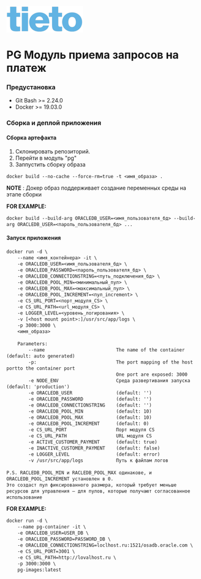 ![](../../img/Tieto_logo.png) 
# PG Модуль приема запросов на платеж

### Предустановка
- Git Bash >= 2.24.0
- Docker >= 19.03.0

### Сборка и деплой приложения

#### Сборка артефакта
1. Склонировать репозиторий.
2. Перейти в модуль "pg"
3. Заппустить сборку образа
```
docker build --no-cache --force-rm=true -t <имя_образа> .
```
**NOTE** : Докер образ поддерживает создание переменных среды на этапе сборки

**FOR EXAMPLE:**
```
docker build --build-arg ORACLEDB_USER=<имя_пользователя_бд> --build-arg ORACLEDB_USER=<пароль_пользователя_бд> ...
```



#### Запуск приложения

    docker run -d \
        --name <имя_контейнера> -it \
        -e ORACLEDB_USER=<имя_пользователя_бд> \
        -e ORACLEDB_PASSWORD=<пароль_пользователя_бд> \
        -e ORACLEDB_CONNECTIONSTRING=<путь_подключения_бд> \
        -e ORACLEDB_POOL_MIN=<минимальный_пул> \
        -e ORACLEDB_POOL_MAX=<максимальный_пул> \
        -e ORACLEDB_POOL_INCREMENT=<пул_increment> \
        -e CS_URL_PORT=<порт_модуля_CS> \
        -e CS_URL_PATH=<url_модуля_CS> \
        -e LOGGER_LEVEL=<уровень_логирования> \
        -v [<host mount point>:]/usr/src/app/logs \
        -p 3000:3000 \
        <имя_образа>
    
        Parameters:
            --name                          The name of the container (default: auto generated)
            -p:                             The port mapping of the host portto the container port
                                            One port are exposed: 3000
            -e NODE_ENV                     Среда развертивания запуска (default: 'production')
            -e ORACLEDB_USER                (default: '')
            -e ORACLEDB_PASSWORD            (default: '')
            -e ORACLEDB_CONNECTIONSTRING    (default: '')
            -e ORACLEDB_POOL_MIN            (default: 10)
            -e ORACLEDB_POOL_MAX            (default: 10)
            -e ORACLEDB_POOL_INCREMENT      (default: 0)
            -e CS_URL_PORT                  Порт модуля CS
            -e CS_URL_PATH                  URL модуля CS
            -e ACTIVE_CUSTOMER_PAYMENT      (default: true)
            -e INACTIVE_CUSTOMER_PAYMENT    (default: false)
            -e LOGGER_LEVEL                 (default: error)
            -v /usr/src/app/logs            Путь к файлам логов
            
    P.S. RACLEDB_POOL_MIN и RACLEDB_POOL_MAX одинакове, и ORACLEDB_POOL_INCREMENT установлен в 0. 
    Это создаст пул фиксированного размера, который требует меньше ресурсов для управления — для пулов, которые получают согласованное использование

**FOR EXAMPLE:**
    
    docker run -d \
        --name pg-container -it \
        -e ORACLEDB_USER=USER_DB \
        -e ORACLEDB_PASSWORD=PASSWORD_DB \
        -e ORACLEDB_CONNECTIONSTRING=loclhost.ru:1521/osadb.oracle.com \
        -e CS_URL_PORT=3001 \
        -e CS_URL_PATH=http://lovalhost.ru \
        -p 3000:3000 \
        pg-images:latest
